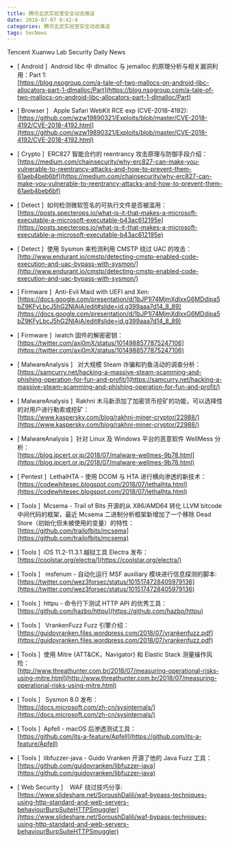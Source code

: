 ```yaml
---
title: 腾讯玄武实验室安全动态推送
date: 2018-07-07 0:42:4
categories: 腾讯玄武实验室安全动态推送
tags: SecNews
---
```


Tencent Xuanwu Lab Security Daily News  
* [ Android ]  Android libc 中 dlmalloc 与 jemalloc 的原理分析与相关漏洞利用：Part 1:   
[https://blog.nsogroup.com/a-tale-of-two-mallocs-on-android-libc-allocators-part-1-dlmalloc/Part](https://blog.nsogroup.com/a-tale-of-two-mallocs-on-android-libc-allocators-part-1-dlmalloc/Part)  

* [ Browser ]   Apple Safari WebKit RCE exp (CVE-2018-4192):   
[https://github.com/wzw19890321/Exploits/blob/master/CVE-2018-4192/CVE-2018-4192.html](https://github.com/wzw19890321/Exploits/blob/master/CVE-2018-4192/CVE-2018-4192.html)  

* [ Crypto ]  ERC827 智能合约的 reentrancy 攻击原理与防御手段介绍：   
[https://medium.com/chainsecurity/why-erc827-can-make-you-vulnerable-to-reentrancy-attacks-and-how-to-prevent-them-61aeb4beb6bf](https://medium.com/chainsecurity/why-erc827-can-make-you-vulnerable-to-reentrancy-attacks-and-how-to-prevent-them-61aeb4beb6bf)  

* [ Detect ]  如何检测微软签名的可执行文件是否被滥用：   
[https://posts.specterops.io/what-is-it-that-makes-a-microsoft-executable-a-microsoft-executable-b43ac612195e](https://posts.specterops.io/what-is-it-that-makes-a-microsoft-executable-a-microsoft-executable-b43ac612195e)  

* [ Detect ]  使用 Sysmon 来检测利用 CMSTP 绕过 UAC 的攻击：   
[http://www.endurant.io/cmstp/detecting-cmstp-enabled-code-execution-and-uac-bypass-with-sysmon/](http://www.endurant.io/cmstp/detecting-cmstp-enabled-code-execution-and-uac-bypass-with-sysmon/)  

* [ Firmware ]  Anti-Evil Maid with UEFI and Xen:   
[https://docs.google.com/presentation/d/1bJP1I74MjmXdlxxG6MDdipa5bZ9KFyLbcJ5hG2NIAjA/edit#slide=id.g399aaa7d14_8_89](https://docs.google.com/presentation/d/1bJP1I74MjmXdlxxG6MDdipa5bZ9KFyLbcJ5hG2NIAjA/edit#slide=id.g399aaa7d14_8_89)  

* [ Firmware ]  iwatch 固件的解密密钥：   
[https://twitter.com/axi0mX/status/1014988577875247106](https://twitter.com/axi0mX/status/1014988577875247106)  

* [ MalwareAnalysis ]   对大规模 Steam 诈骗和钓鱼活动的调查分析：   
[https://samcurry.net/hacking-a-massive-steam-scamming-and-phishing-operation-for-fun-and-profit/](https://samcurry.net/hacking-a-massive-steam-scamming-and-phishing-operation-for-fun-and-profit/)  

* [ MalwareAnalysis ]  Rakhni 木马新添加了加密货币挖矿的功能，可以选择性的对用户进行勒索或挖矿：   
[https://www.kaspersky.com/blog/rakhni-miner-cryptor/22988/](https://www.kaspersky.com/blog/rakhni-miner-cryptor/22988/)  

* [ MalwareAnalysis ]  针对 Linux 及 Windows 平台的恶意软件 WellMess 分析：   
[https://blog.jpcert.or.jp/2018/07/malware-wellmes-9b78.html](https://blog.jpcert.or.jp/2018/07/malware-wellmes-9b78.html)  

* [ Pentest ]  LethalHTA - 使用 DCOM 与 HTA 进行横向渗透的新技术：   
[https://codewhitesec.blogspot.com/2018/07/lethalhta.html](https://codewhitesec.blogspot.com/2018/07/lethalhta.html)  

* [ Tools ]  Mcsema - Trail of Bits 开源的从 X86/AMD64 转化 LLVM bitcode 中间代码的框架，最近 Mcsema 二进制分析框架新增加了一个移除 Dead Store（初始化但未被使用的变量）的特性：   
[https://github.com/trailofbits/mcsema](https://github.com/trailofbits/mcsema)  

* [ Tools ]  iOS 11.2-11.3.1 越狱工具 Electra 发布：   
[https://coolstar.org/electra/](https://coolstar.org/electra/)  

* [ Tools ]   msfenum - 自动化运行 MSF auxiliary 模块进行信息探测的脚本:   
[https://twitter.com/wez3forsec/status/1015174728405979136](https://twitter.com/wez3forsec/status/1015174728405979136)  

* [ Tools ]  httpu - 命令行下测试 HTTP API 的优秀工具：   
[https://github.com/hazbo/httpu](https://github.com/hazbo/httpu)  

* [ Tools ]   VrankenFuzz Fuzz 引擎介绍：   
[https://guidovranken.files.wordpress.com/2018/07/vrankenfuzz.pdf](https://guidovranken.files.wordpress.com/2018/07/vrankenfuzz.pdf)  

* [ Tools ]  使用 Mitre {ATT&amp;CK，Navigator} 和 Elastic Stack 测量操作风险：   
[http://www.threathunter.com.br/2018/07/measuring-operational-risks-using-mitre.html](http://www.threathunter.com.br/2018/07/measuring-operational-risks-using-mitre.html)  

* [ Tools ]   Sysmon 8.0 发布：   
[https://docs.microsoft.com/zh-cn/sysinternals/](https://docs.microsoft.com/zh-cn/sysinternals/)  

* [ Tools ]  Apfell - macOS 后渗透测试工具：   
[https://github.com/its-a-feature/Apfell](https://github.com/its-a-feature/Apfell)  

* [ Tools ]  libfuzzer-java - Guido Vranken 开源了他的 Java Fuzz 工具：   
[https://github.com/guidovranken/libfuzzer-java](https://github.com/guidovranken/libfuzzer-java)  

* [ Web Security ]    WAF 绕过技巧分享:   
[https://www.slideshare.net/SoroushDalili/waf-bypass-techniques-using-http-standard-and-web-servers-behaviourBurpSuiteHTTPSmuggler](https://www.slideshare.net/SoroushDalili/waf-bypass-techniques-using-http-standard-and-web-servers-behaviourBurpSuiteHTTPSmuggler)  

